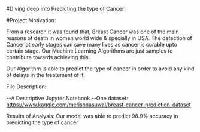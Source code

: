 #Diving deep into Predicting the type of Cancer:

#Project Motivation:

From a research it was found that, Breast Cancer was one of the main reasons of death in
women world wide & specially in USA. The detection of Cancer at early stages can 
save many lives as cancer is curable upto certain stage.
Our Machine Learning Algorithms are just samples to contribute towards achieving this.
 
Our Algorithm is able to predict the type of cancer in order to avoid any kind of delays in
the treatement of it.

File Description:

--A Descriptive Jupyter Notebook
--One dataset: https://www.kaggle.com/merishnasuwal/breast-cancer-prediction-dataset

Results of Analysis:
Our model was able to predict 98.9% accuracy in predicting the type of cancer 
